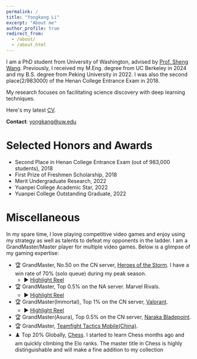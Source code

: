 ```yaml
---
permalink: /
title: "Yongkang Li"
excerpt: "About me"
author_profile: true
redirect_from: 
  - /about/
  - /about.html
---
```


I am a PhD student from University of Washington, advised by [Prof. Sheng Wang](https://homes.cs.washington.edu/~swang/). Previously, I received my M.Eng. degree from UC Berkeley in 2024 and my B.S. degree from Peking University in 2022. I was also the second place(2/983000) of the Henan College Entrance Exam in 2018.

My research focuses on facilitating science discovery with deep learning techniques.

Here's my latest [CV](/assets/YongkangCV_2024Nov12th.pdf).

**Contact**: yongkang@uw.edu

[//]: # (# News)

[//]: # (* **Yongkang became the reviewer of RECOMB 2024!**)


# Selected Honors and Awards
- Second Place in Henan College Entrance Exam (out of 983,000 students), 2018
- First Prize of Freshmen Scholarship, 2018
- Merit Undergraduate Research, 2022
- Yuanpei College Academic Star, 2022
- Yuanpei College Outstanding Graduate, 2022


# Miscellaneous

In my spare time, I love playing competitive video games and enjoy using my strategy as well as talents to defeat my opponents in the ladder. I am a GrandMaster/Master player for multiple video games. Below is a glimpse of my gaming expertise:

- 🏆 GrandMaster, No.50 on the CN server, [Heroes of the Storm](https://heroesofthestorm.blizzard.com/). I have a win rate of 70% (solo queue) during my peak season. 
  - ▶️ [Highlight Reel](https://www.bilibili.com/video/BV1Bh411Z73X/)
- 🏆 GrandMaster, Top 0.5% on the NA server. Marvel Rivals. 
  - ▶️ [Highlight Reel](https://www.bilibili.com/video/BV1EJFNevExV/)
- 🏆 GrandMaster(Immortal), Top 1%  on the CN server, [Valorant](https://playvalorant.com/).
  - ▶️ [Highlight Reel](https://www.bilibili.com/video/BV1UYztYaEYA/)
- 🏆 GrandMaster(Asura), Top 0.5% on the CN server, [Naraka Bladepoint](https://www.yjwujian.cn/).
- 🏆 GrandMaster, [Teamfight Tactics Mobile(China)](https://teamfighttactics.leagueoflegends.com/). 
- ♟️ Top 20% Globally, [Chess](https://chess.com/). I started to learn Chess months ago and am quickly climbing the Elo ranks. The master title in Chess is highly distinguishable and will make a fine addition to my collection

<br> 
<br> 
